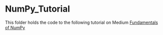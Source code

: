 # NumPy_Tutorial

This folder holds the code to the following tutorial on Medium
[Fundamentals of NumPy](https://towardsdatascience.com/fundamentals-of-numpy-a7e94d260845?source=friends_link&sk=246e705be82f1683391d637376ee6481)
